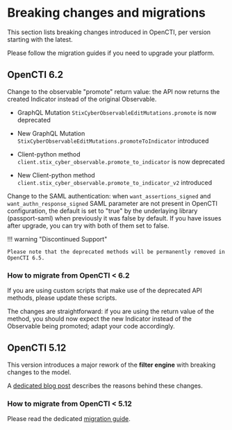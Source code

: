 # Breaking changes and migrations

This section lists breaking changes introduced in OpenCTI, per version starting with the latest.

Please follow the migration guides if you need to upgrade your platform. 

## OpenCTI 6.2

Change to the observable "promote" return value: the API now returns the created Indicator instead of the original Observable.

* GraphQL Mutation `StixCyberObservableEditMutations.promote` is now deprecated
* New GraphQL Mutation `StixCyberObservableEditMutations.promoteToIndicator` introduced


* Client-python method `client.stix_cyber_observable.promote_to_indicator` is now deprecated
* New Client-python method `client.stix_cyber_observable.promote_to_indicator_v2` introduced


Change to the SAML authentication: when `want_assertions_signed` and `want_authn_response_signed` SAML parameter are not present in OpenCTI configuration, the default is set to "true" by the underlaying library (passport-saml) when previously it was false by default. If you have issues after upgrade, you can try with both of them set to false.


!!! warning "Discontinued Support"

    Please note that the deprecated methods will be permanently removed in OpenCTI 6.5.


### How to migrate from OpenCTI < 6.2

If you are using custom scripts that make use of the deprecated API methods, please update these scripts.

The changes are straightforward: if you are using the return value of the method, you should now expect the new Indicator instead of the Observable being promoted; adapt your code accordingly.

## OpenCTI 5.12

This version introduces a major rework of the **filter engine** with breaking changes to the model.

A [dedicated blog post](https://blog.filigran.io/introducing-advanced-filtering-possibilities-in-opencti-552147565faf) describes the reasons behind these changes.

### How to migrate from OpenCTI < 5.12

Please read the dedicated [migration guide](../reference/filters-migration.md).
